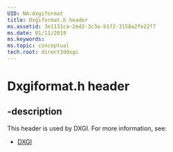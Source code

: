 ```yaml
---
UID: NA:dxgiformat
title: Dxgiformat.h header
ms.assetid: 3e1131ca-2ed2-3c3a-b1f2-3158a2fe22f7
ms.date: 01/11/2019
ms.keywords: 
ms.topic: conceptual
tech.root: direct3ddxgi
---
```


# Dxgiformat.h header


## -description


This header is used by DXGI. For more information, see:

- [DXGI](../_direct3ddxgi/index.md)


